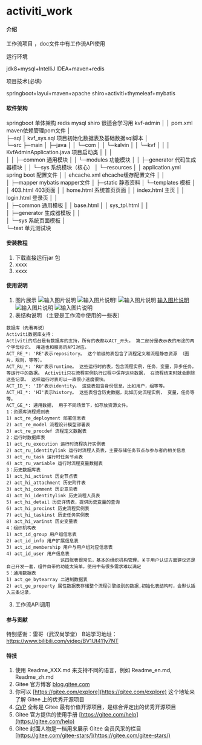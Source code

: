 # activiti_work

#### 介绍
 工作流项目 ，doc文件中有工作流API使用

运行环境

jdk8+mysql+IntelliJ IDEA+maven+redis

项目技术(必填)

springboot+layui+maven+apache shiro+activiti+thymeleaf+mybatis

#### 软件架构
springboot 单体架构 redis mysql shiro 很适合学习用 
kvf-admin
 │
 │ pom.xml maven依赖管理pom文件
 │  
 ├─sql
 │      kvf_sys.sql  项目初始化数据表及基础数据sql脚本
 │      
 └─src
     ├─main
     │  ├─java
     │  │  └─com
     │  │      └─kalvin
     │  │          └─kvf
     │  │              │  KvfAdminApplication.java   项目启动类
     │  │              │  
     │  │              ├─common  通用模块
     │  │              └─modules 功能模块
     │  │                  ├─generator   代码生成器模块
     │  │                  └─sys 系统模块（核心）
     │  └─resources
     │      │  application.yml   spring boot 配置文件
     │      │  ehcache.xml   ehcache缓存配置文件
     │      │  
     │      ├─mapper mybatis mapper文件
     │      ├─static 静态资料
     │      └─templates  模板
     │          │  403.html  403页面
     │          │  home.html 系统首页页面
     │          │  index.html   主页
     │          │  login.html   登录页
     │          │  
     │          ├─common 通用模板
     │          │      base.html
     │          │      sys_tpl.html
     │          │      
     │          ├─generator  生成器模板
     │          │          
     │          └─sys    系统页面模板
     │                  
     └─test  单元测试块

#### 安装教程

1.  下载直接运行jar 包
2.  xxxx
3.  xxxx

#### 使用说明

1.    图片展示
![输入图片说明](https://images.gitee.com/uploads/images/2020/1209/175701_8fcaf4a8_4927313.jpeg "1607507831(1).jpg")
    ![输入图片说明](https://images.gitee.com/uploads/images/2020/1209/180023_f6c2162d_4927313.jpeg "1607508031(1).jpg")!
    ![输入图片说明](https://images.gitee.com/uploads/images/2020/1209/180110_2920957a_4927313.jpeg "1607508080(1).jpg")
    [输入图片说明](https://images.gitee.com/uploads/images/2020/1209/175919_73643fa4_4927313.jpeg "1607507965(1).jpg")
    ![输入图片说明](https://images.gitee.com/uploads/images/2020/1209/180205_84c36648_4927313.jpeg "1607508138(1).jpg")
    ![输入图片说明](https://images.gitee.com/uploads/images/2020/1209/180241_f1a923d6_4927313.jpeg "1607508172(1).jpg")
2. 表结构说明 （主要是工作流中使用的一些表）

```
数据库（先看再说）
Activiti数据库支持：
Activiti的后台是有数据库的支持，所有的表都以ACT_开头。 第二部分是表示表的用途的两个字母标识。 用途也和服务的API对应。
ACT_RE_*: 'RE'表示repository。 这个前缀的表包含了流程定义和流程静态资源 （图片，规则，等等）。
ACT_RU_*: 'RU'表示runtime。 这些运行时的表，包含流程实例，任务，变量，异步任务，等运行中的数据。 Activiti只在流程实例执行过程中保存这些数据， 在流程结束时就会删除这些记录。 这样运行时表可以一直很小速度很快。
ACT_ID_*: 'ID'表示identity。 这些表包含身份信息，比如用户，组等等。
ACT_HI_*: 'HI'表示history。 这些表包含历史数据，比如历史流程实例， 变量，任务等等。
ACT_GE_*: 通用数据， 用于不同场景下，如存放资源文件。
1：资源库流程规则表
1) act_re_deployment 部署信息表
2) act_re_model 流程设计模型部署表
3) act_re_procdef 流程定义数据表
2：运行时数据库表
1) act_ru_execution 运行时流程执行实例表
2) act_ru_identitylink 运行时流程人员表，主要存储任务节点与参与者的相关信息
3) act_ru_task 运行时任务节点表
4) act_ru_variable 运行时流程变量数据表
3：历史数据库表
1) act_hi_actinst 历史节点表
2) act_hi_attachment 历史附件表
3) act_hi_comment 历史意见表
4) act_hi_identitylink 历史流程人员表
5) act_hi_detail 历史详情表，提供历史变量的查询
6) act_hi_procinst 历史流程实例表
7) act_hi_taskinst 历史任务实例表
8) act_hi_varinst 历史变量表
4：组织机构表
1) act_id_group 用户组信息表
2) act_id_info 用户扩展信息表
3) act_id_membership 用户与用户组对应信息表
4) act_id_user 用户信息表
                    这四张表很常见，基本的组织机构管理，关于用户认证方面建议还是自己开发一套，组件自带的功能太简单，使用中有很多需求难以满足 
5：通用数据表
1) act_ge_bytearray 二进制数据表
2) act_ge_property 属性数据表存储整个流程引擎级别的数据,初始化表结构时，会默认插入三条记录，
```

3. 工作流API调用


#### 参与贡献

特别感谢：雷哥（武汉尚学堂）
B站学习地址：https://www.bilibili.com/video/BV1Ut411y7NT
 


#### 特技

1.  使用 Readme\_XXX.md 来支持不同的语言，例如 Readme\_en.md, Readme\_zh.md
2.  Gitee 官方博客 [blog.gitee.com](https://blog.gitee.com)
3.  你可以 [https://gitee.com/explore](https://gitee.com/explore) 这个地址来了解 Gitee 上的优秀开源项目
4.  [GVP](https://gitee.com/gvp) 全称是 Gitee 最有价值开源项目，是综合评定出的优秀开源项目
5.  Gitee 官方提供的使用手册 [https://gitee.com/help](https://gitee.com/help)
6.  Gitee 封面人物是一档用来展示 Gitee 会员风采的栏目 [https://gitee.com/gitee-stars/](https://gitee.com/gitee-stars/)
